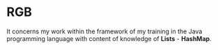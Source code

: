 # RGB
It concerns my work within the framework of my training in the Java programming language with content of knowledge of **Lists** - **HashMap**.
